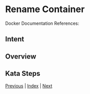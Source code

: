 # Rename Container

Docker Documentation References:

[]()

## Intent

## Overview

## Kata Steps

[Previous](29_fetch_logs.md) | [Index](README.md) | [Next](31_restart_container.md)
